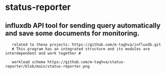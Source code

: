 # status-reporter
<h2>influxdb API tool for sending query automatically and save some documents for monitoring.</h2> 

       related to these projects: https://github.com/m-taghva/influxdb.git
       # This program has an integrated structure and its modules are interdependent and work together #
      
       workload schema https://github.com/m-taghva/status-reporter/blob/main/status-reporter.png
      
